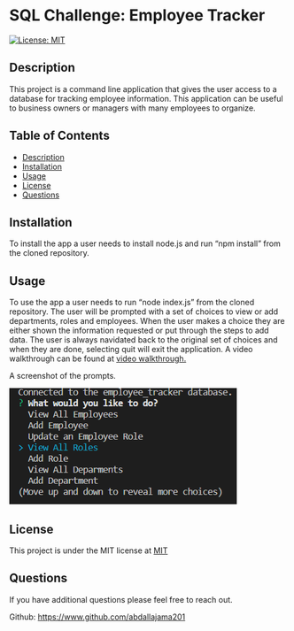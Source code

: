 # SQL Challenge: Employee Tracker
[![License: MIT](https://img.shields.io/badge/License-MIT-yellow.svg)](https://opensource.org/licenses/MIT)

## Description

This project is a command line application that gives the user access to a database for tracking employee information. This application can be useful to business owners or managers with many employees to organize.

## Table of Contents
- [Description](#description)
- [Installation](#installation)
- [Usage](#usage)
- [License](#license)
- [Questions](#questions)


## Installation

To install the app a user needs to install node.js and run “npm install” from the cloned repository.

## Usage

To use the app a user needs to run “node index.js” from the cloned repository. The user will be prompted with a set of choices to view or add departments, roles and employees. When the user makes a choice they are either shown the information requested or put through the steps to add data. The user is always navidated back to the original set of choices and when they are done, selecting quit will exit the application. A video walkthrough can be found at [video walkthrough.](https://drive.google.com/file/d/12DPuDHrt1fEYw3dY8cHEiVlAwT0i8plB/view) 

A screenshot of the prompts.

![prompts](assets/images/prompts.png)

## License

This project is under the MIT license at [MIT](https://opensource.org/licenses/MIT)

## Questions

If you have additional questions please feel free to reach out.

Github: https://www.github.com/abdallajama201

